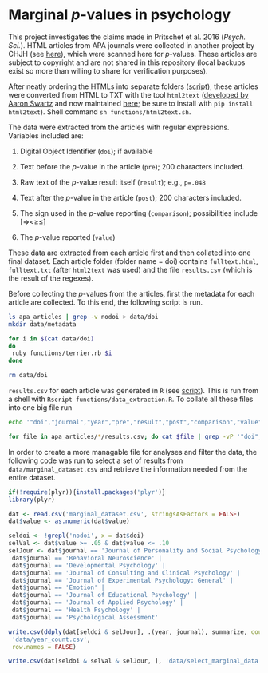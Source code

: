# Marginal *p*-values in psychology

This project investigates the claims made in Pritschet et al. 2016 (*Psych. Sci.*). HTML articles from APA journals were collected in another project by CHJH (see [here](https://github.com/chartgerink/2016statcheck_data)), which were scanned here for *p*-values. These articles are subject to copyright and are not shared in this repository (local backups exist so more than willing to share for verification purposes).

After neatly ordering the HTMLs into separate folders ([script](functions/apa_foldering.sh)), these articles were converted from HTML to TXT with the tool `html2text` ([developed by Aaron Swartz](https://github.com/aaronsw/html2text) and now maintained [here](https://github.com/Alir3z4/html2text); be sure to install with `pip install html2text`). Shell command `sh functions/html2text.sh`.

The data were extracted from the articles with regular expressions. Variables included are: 

1. Digital Object Identifier (`doi`); if available

2. Text before the *p*-value in the article (`pre`); 200 characters included. 

3. Raw text of the *p*-value result itself (`result`); e.g., `p=.048`

4. Text after the *p*-value in the article (`post`); 200 characters included. 

5. The sign used in the *p*-value reporting (`comparison`); possibilities include [=><≥≤]

6. The *p*-value reported (`value`)

These data are extracted from each article first and then collated into one final dataset. Each article folder (folder name = doi) contains `fulltext.html`, `fulltext.txt` (after `html2text` was used) and the file `results.csv` (which is the result of the regexes).

Before collecting the *p*-values from the articles, first the metadata for each article are collected. To this end, the following script is run.

```bash
ls apa_articles | grep -v nodoi > data/doi
mkdir data/metadata

for i in $(cat data/doi)
do
 ruby functions/terrier.rb $i
done

rm data/doi
```

`results.csv` for each article was generated in `R` (see [script](functions/data_extraction.R)). This is run from a shell with `Rscript functions/data_extraction.R`. To collate all these files into one big file run

```bash
echo '"doi","journal","year","pre","result","post","comparison","value"' > data/marginal_dataset.csv

for file in apa_articles/*/results.csv; do cat $file | grep -vP '"doi","journal","year","pre","result","post","comparison","value"'>> data/marginal_dataset.csv; echo $file; done
```

In order to create a more managable file for analyses and filter the data, the following code was run to select a set of results from `data/marginal_dataset.csv` and retrieve the information needed from the entire dataset.

```R
if(!require(plyr)){install.packages('plyr')}
library(plyr)

dat <- read.csv('marginal_dataset.csv', stringsAsFactors = FALSE)
dat$value <- as.numeric(dat$value)

seldoi <- !grepl('nodoi', x = dat$doi)
selVal <- dat$value >= .05 & dat$value <= .10
selJour <- dat$journal == 'Journal of Personality and Social Psychology' |
 dat$journal == 'Behavioral Neuroscience' |
 dat$journal == 'Developmental Psychology' |
 dat$journal == 'Journal of Consulting and Clinical Psychology' |
 dat$journal == 'Journal of Experimental Psychology: General' |
 dat$journal == 'Emotion' |
 dat$journal == 'Journal of Educational Psychology' |
 dat$journal == 'Journal of Applied Psychology' |
 dat$journal == 'Health Psychology' |
 dat$journal == 'Psychological Assessment'

write.csv(ddply(dat[seldoi & selJour], .(year, journal), summarize, count = length(value)),
 'data/year_count.csv',
 row.names = FALSE)

write.csv(dat[seldoi & selVal & selJour, ], 'data/select_marginal_data.csv', row.names = FALSE)
```
